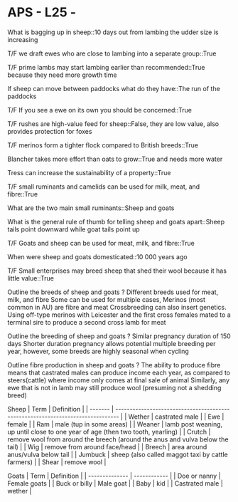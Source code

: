 # APS - L25 -

What is bagging up in sheep::10 days out from lambing the udder size is increasing

T/F we draft ewes who are close to lambing into a separate group::True

T/F prime lambs may start lambing earlier than recommended::True because they need more growth time

If sheep can move between paddocks what do they have::The run of the paddocks

T/F If you see a ewe on its own you should be concerned::True

T/F rushes are high-value feed for sheep::False, they are low value, also provides protection for foxes

T/F merinos form a tighter flock compared to British breeds::True

Blancher takes more effort than oats to grow::True and needs more water

Tress can increase the sustainability of a property::True

T/F small ruminants and camelids can be used for milk, meat, and fibre::True

What are the two main small ruminants::Sheep and goats

What is the general rule of thumb for telling sheep and goats apart::Sheep tails point downward while goat tails point up

T/F Goats and sheep can be used for meat, milk, and fibre::True

When were sheep and goats domesticated::10 000 years ago

T/F Small enterprises may breed sheep that shed their wool because it has little value::True

Outline the breeds of sheep and goats
?
Different breeds used for meat, milk, and fibre
Some can be used for multiple cases, Merinos (most common in AU) are fibre and meat
Crossbreeding can also insert genetics. Using off-type merinos with Leicester and the first cross females mated to a terminal sire to produce a second cross lamb for meat

Outline the breeding of sheep and goats
?
Similar pregnancy duration of 150 days
Shorter duration pregnancy allows potential multiple breeding per year, however, some breeds are highly seasonal when cycling

Outline fibre production in sheep and goats
?
The ability to produce fibre means that castrated males can produce income each year, as compared to steers(cattle) where income only comes at final sale of animal
Similarly, any ewe that is not in lamb may still produce wool (presuming not a shedding breed)

Sheep
| Term    | Definition                                                                      |
| ------- | ------------------------------------------------------------------------------- |
| Wether  | castrated male                                                                  |
| Ewe     | female                                                                          |
| Ram     | male (tup in some areas)                                                        |
| Weaner  | lamb post weaning, up until close to one year of age (then two tooth, yearling) |
| Crutch  | remove wool from around the breech (around the anus and vulva below the tail)   |
| Wig     | remove from around face/head                                                    |
| Breech  | area around anus/vulva below tail                                               |
| Jumbuck | sheep (also called maggot taxi by cattle farmers)                               |
| Shear   | remove wool                                                                     |

Goats
| Term           | Definition   |
| -------------- | ------------ |
| Doe or nanny   | Female goats |
| Buck or billy  | Male goat    |
| Baby           | kid          |
| Castrated male | wether             |
